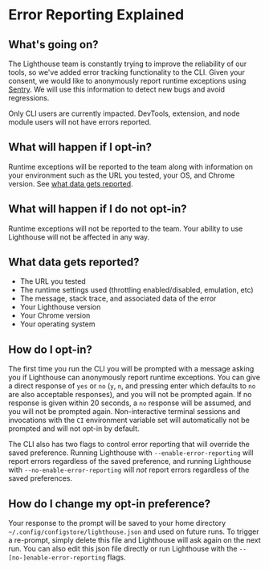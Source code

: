 # Error Reporting Explained

## What's going on?

The Lighthouse team is constantly trying to improve the reliability of our tools, so we've added error tracking functionality to the CLI. Given your consent, we would like to anonymously report runtime exceptions using [Sentry](https://sentry.io/welcome/). We will use this information to detect new bugs and avoid regressions.

Only CLI users are currently impacted. DevTools, extension, and node module users will not have errors reported.

## What will happen if I opt-in?
Runtime exceptions will be reported to the team along with information on your environment such as the URL you tested, your OS, and Chrome version. See [what data gets reported](#what-data-gets-reported).

## What will happen if I do not opt-in?
Runtime exceptions will not be reported to the team. Your ability to use Lighthouse will not be affected in any way.

## What data gets reported?

* The URL you tested
* The runtime settings used (throttling enabled/disabled, emulation, etc)
* The message, stack trace, and associated data of the error
* Your Lighthouse version
* Your Chrome version
* Your operating system

## How do I opt-in?
The first time you run the CLI you will be prompted with a message asking you if Lighthouse can anonymously report runtime exceptions. You can give a direct response of `yes` or `no` (`y`, `n`, and pressing enter which defaults to `no` are also acceptable responses), and you will not be prompted again. If no response is given within 20 seconds, a `no` response will be assumed, and you will not be prompted again. Non-interactive terminal sessions and invocations with the `CI` environment variable set will automatically not be prompted and will not opt-in by default.

The CLI also has two flags to control error reporting that will override the saved preference. Running Lighthouse with `--enable-error-reporting` will report errors regardless of the saved preference, and running Lighthouse with `--no-enable-error-reporting` will *not* report errors regardless of the saved preferences.

## How do I change my opt-in preference?
Your response to the prompt will be saved to your home directory `~/.config/configstore/lighthouse.json` and used on future runs. To trigger a re-prompt, simply delete this file and Lighthouse will ask again on the next run. You can also edit this json file directly or run Lighthouse with the `--[no-]enable-error-reporting` flags.
